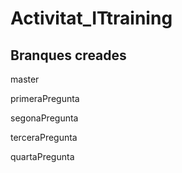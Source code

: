 # Activitat_ITtraining

## Branques creades

  master
  
  primeraPregunta
  
  segonaPregunta
  
  terceraPregunta
  
  quartaPregunta
  
